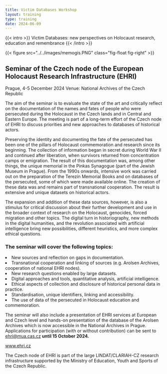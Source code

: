 ```yaml
---
title: Victim Databases Workshop
layout: training
type: training
date: 2024-06-09
---
```


{{< intro >}}
Victim Databases: new perspectives on Holocaust research, education and remembrance
{{< /intro >}}

{{< figure src="../../images/memogis.PNG" class="fig-float fig-right" >}}

## Seminar of the Czech node of the European Holocaust Research Infrastructure (EHRI)

Prague, 4-5 December 2024
Venue: National Archives of the Czech Republic

The aim of the seminar is to evaluate the state of the art and critically reflect on the documentation of the names and fates of people who were persecuted during the Holocaust in the Czech lands and in Central and Eastern Europe. The meeting is part of a long-term effort of the Czech node of EHRI to discuss priorities and new approaches to databases of historical actors.

Preserving the identity and documenting the fate of the persecuted has been one of the pillars of Holocaust commemoration and research since its beginning. The collection of information began in secret during World War II and continued after liberation, when survivors returned from concentration camps or emigration. The result of this documentation was, among other things, the unique memorial in the Pinkas Synagogue (part of the Jewish Museum in Prague). From the 1990s onwards, intensive work was carried out on the preparation of the Terezín Memorial Books and on databases of the persecuted, some of which were made available online. The creation of these data was and remains part of transnational cooperation. The result is extensive and unique datasets on historical actors.

The expansion and addition of these data sources, however, is also a stimulus for critical discussion about their further development and use in the broader context of research on the Holocaust, genocides, forced migration and other topics. The digital turn in historiography, new methods in the digital humanities, and the revolution associated with artificial intelligence bring new possibilities, different heuristics, and more complex ethical questions.

### The seminar will cover the following topics:

<li>New sources and reflection on gaps in documentation.</li>
<li>Transnational cooperation and linking of sources (e.g. Arolsen Archives, cooperation of national EHRI nodes).</li>
<li>New research questions enabled by large datasets.</li>
<li>Digital approaches and tools, quantitative analysis, artificial intelligence.</li>
<li>Ethical aspects of collection and disclosure of historical personal data in practice.</li>
<li>Standardisation, unique identifiers, linking and accessibility.</li>
<li>The use of data of the persecuted in Holocaust education and commemoration.</li>

The seminar will also include a presentation of EHRI services at European and Czech level and hands-on presentation of the database of the Arolsen Archives which is now accessible in the National Archives in Prague. Applications for participation (with or without contribution) can be sent to ehri@mua.cas.cz <b>until 15 October 2024.</b>

www.ehri.cz

The Czech node of EHRI is part of the large LINDAT/CLARIAH-CZ research infrastructure supported by the Ministry of Education, Youth and Sports of the Czech Republic.
